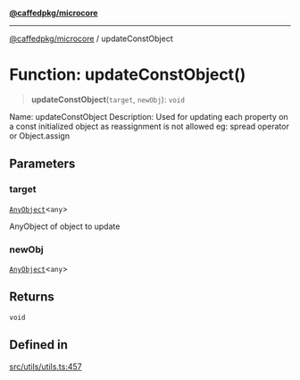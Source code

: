 [**@caffedpkg/microcore**](../README.md)

***

[@caffedpkg/microcore](../globals.md) / updateConstObject

# Function: updateConstObject()

> **updateConstObject**(`target`, `newObj`): `void`

Name: updateConstObject
Description: Used for updating each property on a const initialized object as reassignment is not allowed eg: spread operator or Object.assign

## Parameters

### target

[`AnyObject`](../interfaces/AnyObject.md)\<`any`\>

AnyObject of object to update

### newObj

[`AnyObject`](../interfaces/AnyObject.md)\<`any`\>

## Returns

`void`

## Defined in

[src/utils/utils.ts:457](https://github.com/caffed/microcore/blob/3444f5042af4893783a848f270124aa74f8db032/src/utils/utils.ts#L457)
